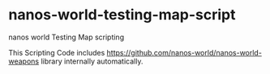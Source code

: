 # nanos-world-testing-map-script
nanos world Testing Map scripting

This Scripting Code includes https://github.com/nanos-world/nanos-world-weapons library internally automatically.
